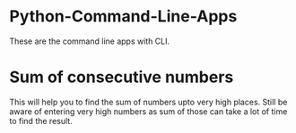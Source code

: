 # Python-Command-Line-Apps
These are the command line apps with CLI.

# Sum of consecutive numbers
This will help you to find the sum of numbers upto very high places. Still be aware of entering very high numbers as sum of those can take a lot of time to find the result.
